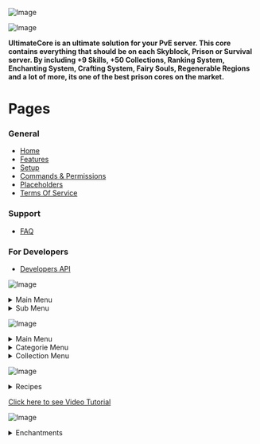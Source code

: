 ![Image](https://i.imgur.com/1w6qABI.png)

![Image](https://i.imgur.com/jYwohuH.png)

**UltimateCore is an ultimate solution for your PvE server. This core contains everything that should be on each Skyblock, Prison or Survival server. By including +9 Skills, +50 Collections, Ranking System, Enchanting System, Crafting System, Fairy Souls, Regenerable Regions and a lot of more, its one of the best prison cores on the market.**

# Pages

### **General**

* [Home](https://github.com/r3back/UltimateCore)
* [Features](https://github.com/r3back/UltimateCore/wiki/Features)
* [Setup](https://github.com/r3back/UltimateCore/wiki/Setup)
* [Commands & Permissions](https://github.com/r3back/UltimateCore/wiki/Commands-And-Permissions)
* [Placeholders](https://github.com/r3back/UltimateCore/wiki/Placeholders)
* [Terms Of Service](https://github.com/r3back/UltimateCore/wiki/Terms-of-Service)

### **Support**

* [FAQ](https://github.com/r3back/UltimateCore/wiki/Frequently-Asked-Questions)

### **For Developers**

* [Developers API](https://github.com/r3back/UltimateCore/wiki/Developers-API)

![Image](https://i.imgur.com/6sfOqE2.png)

<details>
  <summary>Main Menu</summary>
    <p align="center">
      <img width="480" height="359" src="https://media.giphy.com/media/NvNJEQM0UHQP8PvB5T/giphy.gif">
    </p>
</details>

<details>
  <summary>Sub Menu</summary>
    <p align="center">
      <img width="480" height="359" src="https://media.giphy.com/media/iB4eWyTGAM0UBCpHDr/giphy.gif">
    </p>
    <p align="center">
      <img width="480" height="359" src="https://media.giphy.com/media/kNUyLW5zm54jjMjNBA/giphy.gif">
    </p>
</details>


![Image](https://i.imgur.com/eEDiXg9.png)

<details>
  <summary>Main Menu</summary>
    <p align="center">
      <img width="480" height="297" src="https://media.giphy.com/media/U2pWQSwZhL1JebeQEB/giphy.gif">
    </p>
</details>

<details>
  <summary>Categorie Menu</summary>
    <p align="center">
      <img width="480" height="297" src="https://media.giphy.com/media/Uf3e90Xt2Z8xlr4uFY/giphy.gif">
    </p>
</details>

<details>
  <summary>Collection Menu</summary>
    <p align="center">
      <img width="480" height="297" src="https://media.giphy.com/media/wREtxd7H5S3vxNfY7R/giphy.gif">
    </p>
</details>


![Image](https://i.imgur.com/3gF89NM.png)

<details>
  <summary>Recipes</summary>
    <p align="center">
      <img width="480" height="297" src="https://i.gyazo.com/458603b010799edf03f2c85786c00756.gif">
      <img width="480" height="297" src="https://i.gyazo.com/e8f9c79ddcd10fe5c033924088d13492.gif">
    </p>
</details>

[Click here to see Video Tutorial](https://www.youtube.com/watch?v=rOCjxrKrPyI&ab_channel=Reb4ck-Developer)


![Image](https://i.imgur.com/TpOhmze.png)

<details>
  <summary>Enchantments</summary>
    <p align="center">
      <img width="480" height="297" src="https://media.giphy.com/media/kf6EvANRH7SvlFrbUH/giphy.gif">
      <img width="480" height="297" src="https://media.giphy.com/media/z7Jp1TFQcadoIbuYI0/giphy.gif">
      <img width="480" height="297" src="https://media.giphy.com/media/3sJ5wLamwGsdnAlQP3/giphy.gif">
    </p>
  
  <details>
  <summary>BookShelf Power</summary>
    <p align="center">
      <img width="480" height="297" src="https://media.giphy.com/media/7fqRZbqIlrq7bd9EP5/giphy.gif">
      <img width="480" height="297" src="https://media.giphy.com/media/IBJ38NpViivD0tPse9/giphy.gif">
    </p>


![Image](https://i.imgur.com/p3oReWr.png)

<details>
  <summary>FairySouls</summary>
    <p align="center">
      <img width="480" height="297" src="https://media.giphy.com/media/kA5vN4tNLyBfBpw678/giphy.gif">
      <img width="480" height="297" src="https://media.giphy.com/media/MvFzTuNWn3L04V63gi/giphy.gif">
      <img width="480" height="297" src="https://media.giphy.com/media/EFPAPdiDDG4KBBtbzo/giphy.gif">
    </p>
